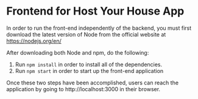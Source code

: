 # Frontend for Host Your House App

In order to run the front-end independently of the backend,
you must first download the latest version of Node from the official
website at https://nodejs.org/en/

After downloading both Node and npm, do the following:
1. Run `npm install` in order to install all of the dependencies.
2. Run `npm start` in order to start up the front-end application

Once these two steps have been accomplished, users can reach the application
by going to http://localhost:3000 in their browser.
